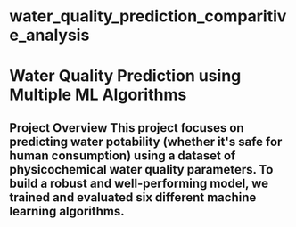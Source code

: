 # water_quality_prediction_comparitive_analysis
# Water Quality Prediction using Multiple ML Algorithms 
## Project Overview This project focuses on predicting water potability (whether it's safe for human consumption) using a dataset of physicochemical water quality parameters. To build a robust and well-performing model, we trained and evaluated six different machine learning algorithms.  

